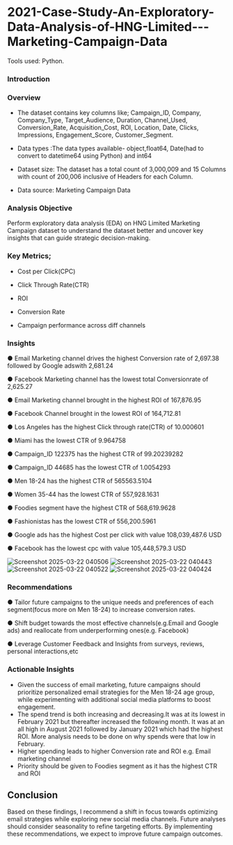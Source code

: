 # 2021-Case-Study-An-Exploratory-Data-Analysis-of-HNG-Limited---Marketing-Campaign-Data

Tools used: Python.

### Introduction

### Overview

- The dataset contains key columns like; Campaign_ID, Company, Company_Type, Target_Audience, Duration, Channel_Used, Conversion_Rate, Acquisition_Cost, ROI, Location, Date, Clicks, Impressions, Engagement_Score, Customer_Segment.

- Data types :The data types available- object,float64, Date(had to convert to datetime64 using Python) and int64

- Dataset size: The dataset has a total count of 3,000,009 and 15 Columns with count of 200,006 inclusive of Headers for each Column.

- Data source: Marketing Campaign Data

### Analysis Objective

Perform exploratory data analysis (EDA) on HNG Limited Marketing Campaign dataset to understand the dataset better and uncover key insights that can guide strategic decision-making. 

### Key Metrics;

- Cost per Click(CPC)

- Click Through Rate(CTR)

- ROI

- Conversion Rate

- Campaign performance across diff channels

### Insights

● Email Marketing channel drives the highest Conversion rate of 2,697.38 followed by Google adswith 2,681.24

● Facebook Marketing channel has the lowest total Conversionrate of 2,625.27

● Email Marketing channel brought in the highest ROI of 167,876.95

● Facebook Channel brought in the lowest ROI of 164,712.81

● Los Angeles has the highest Click through rate(CTR) of 10.000601

● Miami has the lowest CTR of 9.964758

● Campaign_ID 122375 has the highest CTR of 99.20239282

● Campaign_ID 44685 has the lowest CTR of 1.0054293

● Men 18-24 has the highest CTR of 565563.5104

● Women 35-44 has the lowest CTR of 557,928.1631

● Foodies segment have the highest CTR of 568,619.9628

● Fashionistas has the lowest CTR of 556,200.5961

● Google ads has the highest Cost per click with value 108,039,487.6 USD

● Facebook has the lowest cpc with value 105,448,579.3 USD

![Screenshot 2025-03-22 040506](https://github.com/user-attachments/assets/4dcf4718-2fea-49a1-849a-04b749ae8080)
![Screenshot 2025-03-22 040443](https://github.com/user-attachments/assets/6603ebe0-8a56-4d77-a05c-8c5263ac9b18)
![Screenshot 2025-03-22 040522](https://github.com/user-attachments/assets/1548a002-7d4c-45c4-a87a-5ee7e0ead1a9)
![Screenshot 2025-03-22 040424](https://github.com/user-attachments/assets/c71d3fba-353e-42ff-93fd-b1ec423ab908)


### Recommendations

● Tailor future campaigns to the unique needs and preferences of  each segment(focus more on Men 18-24) to increase conversion rates.

● Shift budget towards the most effective channels(e.g.Email and Google ads) and reallocate from underperforming ones(e.g. Facebook)

● Leverage Customer Feedback and Insights from surveys, reviews, personal interactions,etc

### Actionable Insights 
- Given the success of email marketing, future campaigns should prioritize personalized email strategies for the Men 18-24 age group, while experimenting with additional social media platforms to boost engagement.
- The spend trend is both increasing and decreasing.It was at its lowest in February 2021 but thereafter increased the following month. It was at an all high in August 2021 followed by January 2021 which had 
the highest ROI. More analysis needs to be done on why spends were that low in February.
- Higher spending leads to higher Conversion rate and ROI e.g. Email marketing channel
- Priority should be given to Foodies segment as it has the highest CTR and ROI

## Conclusion

Based on these findings, I recommend a shift in focus towards optimizing email strategies while exploring new social media channels. Future analyses should consider seasonality to refine targeting efforts. By implementing these recommendations, we expect to improve future campaign outcomes.
